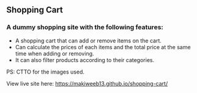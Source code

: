 ## Shopping Cart

### A dummy shopping site with the following features:
- A shopping cart that can add or remove items on the cart.
- Can calculate the prices of each items and the total price at the same time when adding or removing.
- It can also filter products according to their categories.

PS: CTTO for the images used.

View live site here: https://makiweeb13.github.io/shopping-cart/
